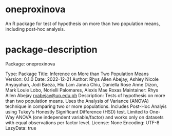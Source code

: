 # oneproxinova
An R package for test of hypothesis on more than two population means, including post-hoc analysis.

# package-description
Package: oneproxinova

Type: Package
Title: Inference on More than Two Population Means
Version: 0.1.0
Date: 2022-12-21
Author: Rhys Allen Abejay, Ashley Nicole Anyayahan, Jodi Baeza, Hiu Lam Janna Chiu, Daniella Rose Anne Dizon, Mark Louie Lobo, Norielli Palomares, Alexis Mae Roxas
Maintainer: Rhys Allen Abejay <rvabejay@up.edu.ph>
Description: Tests of hypothesis on more than two population means.
    Uses the Analysis of Variance (ANOVA) technique in comparing two or more populations. 
    Includes Post-Hoc Analyis using Tukey's Honestly Significant Difference (HSD) test.
    Limited to One-Way ANOVA (one independent variable/factor) and works only on datasets with 
    equal observations per factor level.
License: None
Encoding: UTF-8
LazyData: true
